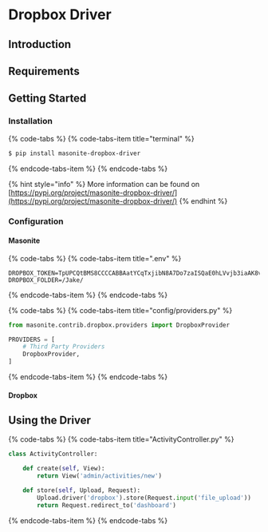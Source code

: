 # Dropbox Driver

## Introduction

## Requirements

## Getting Started

### Installation

{% code-tabs %}
{% code-tabs-item title="terminal" %}
```bash
$ pip install masonite-dropbox-driver
```
{% endcode-tabs-item %}
{% endcode-tabs %}

{% hint style="info" %}
More information can be found on [https://pypi.org/project/masonite-dropbox-driver/](https://pypi.org/project/masonite-dropbox-driver/)
{% endhint %}

### Configuration

#### Masonite

{% code-tabs %}
{% code-tabs-item title=".env" %}
```text
DROPBOX_TOKEN=TpUPCQtBMS8CCCCABBAatYCqTxjibN8A7Do7zaISQaE0hLVvjb3iaAK8vKqEHuMW
DROPBOX_FOLDER=/Jake/
```
{% endcode-tabs-item %}
{% endcode-tabs %}

{% code-tabs %}
{% code-tabs-item title="config/providers.py" %}
```python
from masonite.contrib.dropbox.providers import DropboxProvider

PROVIDERS = [
    # Third Party Providers
    DropboxProvider,
]
```
{% endcode-tabs-item %}
{% endcode-tabs %}

#### Dropbox

## Using the Driver

{% code-tabs %}
{% code-tabs-item title="ActivityController.py" %}
```python
class ActivityController:

    def create(self, View):
        return View('admin/activities/new')

    def store(self, Upload, Request):
        Upload.driver('dropbox').store(Request.input('file_upload'))
        return Request.redirect_to('dashboard')
```
{% endcode-tabs-item %}
{% endcode-tabs %}

